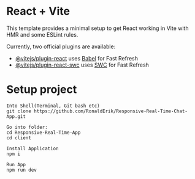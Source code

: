 # React + Vite

This template provides a minimal setup to get React working in Vite with HMR and some ESLint rules.

Currently, two official plugins are available:

- [@vitejs/plugin-react](https://github.com/vitejs/vite-plugin-react/blob/main/packages/plugin-react/README.md) uses [Babel](https://babeljs.io/) for Fast Refresh
- [@vitejs/plugin-react-swc](https://github.com/vitejs/vite-plugin-react-swc) uses [SWC](https://swc.rs/) for Fast Refresh

# Setup project

    Into Shell(Terminal, Git bash etc)
    git clone https://github.com/RonaldErik/Responsive-Real-Time-Chat-App.git

    Go into folder:
    cd Responsive-Real-Time-App
    cd client

    Install Application
    npm i

    Run App
    npm run dev



